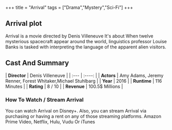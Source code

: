 +++
title = "Arrival"
tags = ["Drama","Mystery","Sci-Fi"]
+++
## Arrival plot
Arrival is a movie directed by Denis Villeneuve It's about When twelve mysterious spacecraft appear around the world, linguistics professor Louise Banks is tasked with interpreting the language of the apparent alien visitors.
## Cast And Summary
| **Director**      | Denis Villeneuve |
    | :---        |    :----:   |
    |  **Actors** | Amy Adams, Jeremy Renner, Forest Whitaker,Michael Stuhlbarg |
    | **Year**   | 2016    |
    |  **Runtime** | 116 Minutes |
    |  **Rating** | 8 / 10 | 
    |  **Revenue** | 100.5$ Millions |
### How To Watch / Stream Arrival
You can watch Arrival on Disney+.
Also, you can stream Arrival via purchasing or having a rent on any of those streaming platforms.
Amazon Prime Video, Netflix, Hulu, Vudu Or iTunes